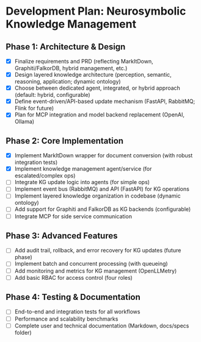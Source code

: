 # Development Plan: Neurosymbolic Knowledge Management

## Phase 1: Architecture & Design
- [x] Finalize requirements and PRD (reflecting MarkItDown, Graphiti/FalkorDB, hybrid management, etc.)
- [x] Design layered knowledge architecture (perception, semantic, reasoning, application; dynamic ontology)
- [x] Choose between dedicated agent, integrated, or hybrid approach (default: hybrid, configurable)
- [x] Define event-driven/API-based update mechanism (FastAPI, RabbitMQ; Flink for future)
- [x] Plan for MCP integration and model backend replacement (OpenAI, Ollama)

## Phase 2: Core Implementation
- [x] Implement MarkItDown wrapper for document conversion (with robust integration tests)
- [x] Implement knowledge management agent/service (for escalated/complex ops)
- [ ] Integrate KG update logic into agents (for simple ops)
- [ ] Implement event bus (RabbitMQ) and API (FastAPI) for KG operations
- [ ] Implement layered knowledge organization in codebase (dynamic ontology)
- [ ] Add support for Graphiti and FalkorDB as KG backends (configurable)
- [ ] Integrate MCP for side service communication

## Phase 3: Advanced Features
- [ ] Add audit trail, rollback, and error recovery for KG updates (future phase)
- [ ] Implement batch and concurrent processing (with queueing)
- [ ] Add monitoring and metrics for KG management (OpenLLMetry)
- [ ] Add basic RBAC for access control (four roles)

## Phase 4: Testing & Documentation
- [ ] End-to-end and integration tests for all workflows
- [ ] Performance and scalability benchmarks
- [ ] Complete user and technical documentation (Markdown, docs/specs folder) 